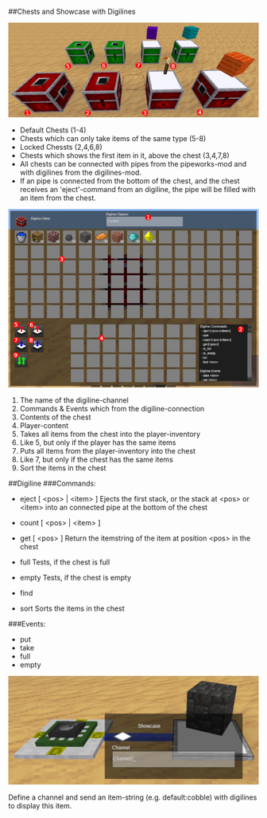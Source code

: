 
##Chests and Showcase with Digilines

![Screenshot 3](screenshots/screenshot3.png?raw=true "Screenshot 3")

- Default Chests (1-4)
- Chests which can only take items of the same type (5-8)
- Locked Chessts (2,4,6,8)
- Chests which shows the first item in it, above the chest (3,4,7,8)
- All chests can be connected with pipes from the pipeworks-mod and with digilines from the digilines-mod.
- If an pipe is connected from the bottom of the chest, and the chest receives an 'eject'-command from an digiline,
    the pipe will be filled with an item from the chest.


![Screenshot 1](screenshots/screenshot1.png?raw=true "Screenshot 1")

1) The name of the digiline-channel
2) Commands & Events which from the digiline-connection
3) Contents of the chest
4) Player-content
5) Takes all items from the chest into the player-inventory
6) Like 5, but only if the player has the same items
7) Puts all items from the player-inventory into the chest
8) Like 7, but only if the chest has the same items
9) Sort the items in the chest

##Digiline
###Commands:
- eject [ &lt;pos&gt; | &lt;item&gt; ]
	Ejects the first stack, or the stack at &lt;pos&gt; or &lt;item&gt; into an connected pipe at the bottom of the chest
	
-	count [ &lt;pos&gt; | &lt;item&gt; ]
- get [ &lt;pos&gt; ]
	Return the itemstring of the item at position &lt;pos&gt; in the chest
- full
	Tests, if the chest is full
- empty
	Tests, if the chest is empty
- find <item>

- sort
	Sorts the items in the chest

###Events:
  - put <item>
  - take <item>
  - full
  - empty





![Screenshot 2](screenshots/screenshot2.png?raw=true "Screenshot 2")

Define a channel and send an item-string (e.g. default:cobble) with digilines to display this item.